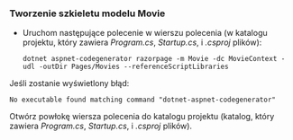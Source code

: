 <a name="scaffold"></a>

### <a name="scaffold-the-movie-model"></a>Tworzenie szkieletu modelu Movie

* Uruchom następujące polecenie w wierszu polecenia (w katalogu projektu, który zawiera *Program.cs*, *Startup.cs*, i *.csproj* plików):

  ```console
  dotnet aspnet-codegenerator razorpage -m Movie -dc MovieContext -udl -outDir Pages/Movies --referenceScriptLibraries
  ```

Jeśli zostanie wyświetlony błąd:

  ```
  No executable found matching command "dotnet-aspnet-codegenerator"
  ```

Otwórz powłokę wiersza polecenia do katalogu projektu (katalog, który zawiera *Program.cs*, *Startup.cs*, i *.csproj* plików).
